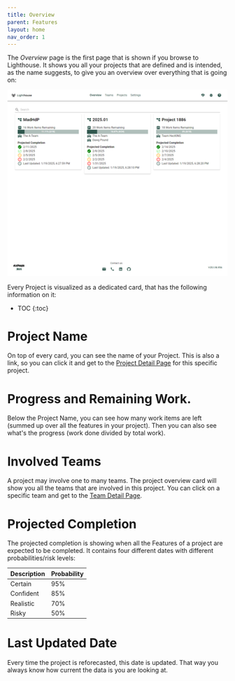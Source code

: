 ```yaml
---
title: Overview
parent: Features
layout: home
nav_order: 1
---
```


The *Overview* page is the first page that is shown if you browse to Lighthouse. It shows you all your projects that are defined and is intended, as the name suggests, to give you an overview over everything that is going on:

![Lighthouse Overview](../../assets/features/overview.png)

Every Project is visualized as a dedicated card, that has the following information on it:

- TOC
{:toc}

# Project Name
On top of every card, you can see the name of your Project. This is also a link, so you can click it and get to the [Project Detail Page](../projects/projectdetail.html) for this specific project.

# Progress and Remaining Work.
Below the Project Name, you can see how many work items are left (summed up over all the features in your project). Then you can also see what's the progress (work done divided by total work).

# Involved Teams
A project may involve one to many teams. The project overview card will show you all the teams that are involved in this project. You can click on a specific team and get to the [Team Detail Page](../teams/detail.html).

# Projected Completion
The projected completion is showing when all the Features of a project are expected to be completed. It contains four different dates with different probabilities/risk levels:

| Description | Probability |
|------------|------------|
| Certain | 95% |
| Confident | 85% |
| Realistic | 70% |
| Risky | 50% |

# Last Updated Date
Every time the project is reforecasted, this date is updated. That way you always know how current the data is you are looking at.